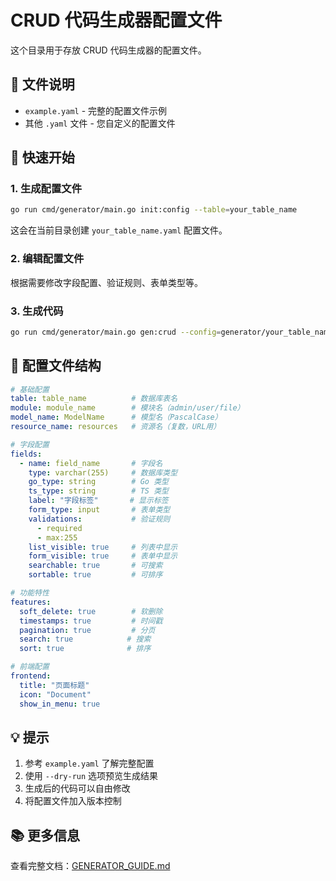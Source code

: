 # CRUD 代码生成器配置文件

这个目录用于存放 CRUD 代码生成器的配置文件。

## 📁 文件说明

- `example.yaml` - 完整的配置文件示例
- 其他 `.yaml` 文件 - 您自定义的配置文件

## 🚀 快速开始

### 1. 生成配置文件

```bash
go run cmd/generator/main.go init:config --table=your_table_name
```

这会在当前目录创建 `your_table_name.yaml` 配置文件。

### 2. 编辑配置文件

根据需要修改字段配置、验证规则、表单类型等。

### 3. 生成代码

```bash
go run cmd/generator/main.go gen:crud --config=generator/your_table_name.yaml
```

## 📖 配置文件结构

```yaml
# 基础配置
table: table_name          # 数据库表名
module: module_name        # 模块名（admin/user/file）
model_name: ModelName      # 模型名（PascalCase）
resource_name: resources   # 资源名（复数，URL用）

# 字段配置
fields:
  - name: field_name       # 字段名
    type: varchar(255)     # 数据库类型
    go_type: string        # Go 类型
    ts_type: string        # TS 类型
    label: "字段标签"       # 显示标签
    form_type: input       # 表单类型
    validations:           # 验证规则
      - required
      - max:255
    list_visible: true     # 列表中显示
    form_visible: true     # 表单中显示
    searchable: true       # 可搜索
    sortable: true         # 可排序

# 功能特性
features:
  soft_delete: true        # 软删除
  timestamps: true         # 时间戳
  pagination: true         # 分页
  search: true            # 搜索
  sort: true              # 排序

# 前端配置
frontend:
  title: "页面标题"
  icon: "Document"
  show_in_menu: true
```

## 💡 提示

1. 参考 `example.yaml` 了解完整配置
2. 使用 `--dry-run` 选项预览生成结果
3. 生成后的代码可以自由修改
4. 将配置文件加入版本控制

## 📚 更多信息

查看完整文档：[GENERATOR_GUIDE.md](../docs/GENERATOR_GUIDE.md)

